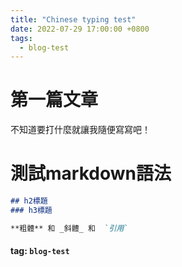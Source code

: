 ```yaml
---
title: "Chinese typing test"
date: 2022-07-29 17:00:00 +0800
tags:
  - blog-test
---
```


# 第一篇文章
不知道要打什麼就讓我隨便寫寫吧！

# 測試markdown語法
```markdown
## h2標題
### h3標題

**粗體** 和 _斜體_ 和  `引用`
```

#### tag: `blog-test`